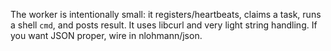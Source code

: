 
The worker is intentionally small: it registers/heartbeats, claims a task, runs a shell `cmd`, and posts result.
It uses libcurl and very light string handling. If you want JSON proper, wire in nlohmann/json.
